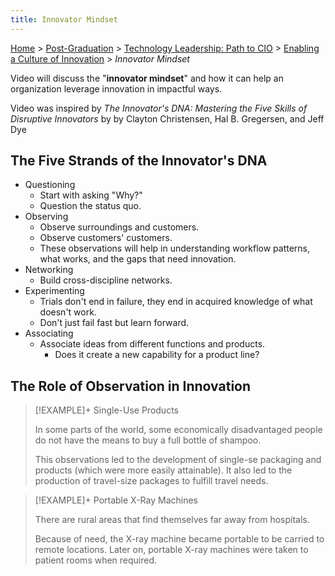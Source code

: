 ```yaml
---
title: Innovator Mindset
---
```


[Home](../../../index.md) > [Post-Graduation](../../index.md) > [Technology Leadership: Path to CIO](../index.md) > [Enabling a Culture of Innovation](./index.md) > _Innovator Mindset_

Video will discuss the "**innovator mindset**" and how it can help an organization leverage innovation in impactful ways.

Video was inspired by *The Innovator's DNA: Mastering the Five Skills of Disruptive Innovators* by by Clayton Christensen, Hal B. Gregersen, and Jeff Dye

## The Five Strands of the Innovator's DNA

- Questioning
	- Start with asking "Why?"
	- Question the status quo.
- Observing
	- Observe surroundings and customers.
	- Observe customers' customers.
	- These observations will help in understanding workflow patterns, what works, and the gaps that need innovation.
- Networking
	- Build cross-discipline networks.
- Experimenting
	- Trials don't end in failure, they end in acquired knowledge of what doesn't work.
	- Don't just fail fast but learn forward.
- Associating
	- Associate ideas from different functions and products.
		- Does it create a new capability for a product line?

## The Role of Observation in Innovation

> [!EXAMPLE]+ Single-Use Products
> 
> In some parts of the world, some economically disadvantaged people do not have the means to buy a full bottle of shampoo.
> 
> This observations led to the development of single-se packaging and products (which were more easily attainable). It also led to the production of travel-size packages to fulfill travel needs.

> [!EXAMPLE]+  Portable X-Ray Machines
> 
> There are rural areas that find themselves far away from hospitals.
> 
> Because of need, the X-ray machine became portable to be carried to remote locations. Later on, portable X-ray machines were taken to patient rooms when required.

